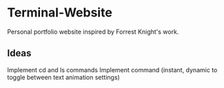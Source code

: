 # Terminal-Website
Personal portfolio website inspired by Forrest Knight's work.

## Ideas
Implement cd and ls commands
Implement command (instant, dynamic to toggle between text animation settings)